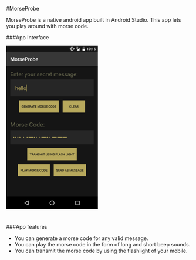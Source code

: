 #MorseProbe

MorseProbe is a native android app built in Android Studio. This app lets you play around with morse code.

###App Interface

<img src="https://raw.githubusercontent.com/JSKohli/MorseProbe/master/Screenshots/Screenshot_20160811-221616.png" alt="App Screen" width="250px" align="center"/>

<h1></h1>

###App features
* You can generate a morse code for any valid message.
* You can play the morse code in the form of long and short beep sounds.
* You can transmit the morse code by using the flashlight of your mobile.
